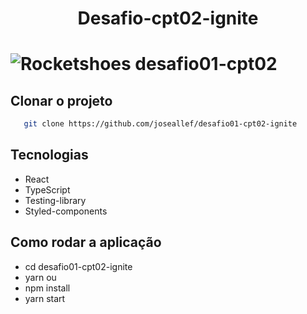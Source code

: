 <h1 align="center"> Desafio-cpt02-ignite<h1>

![Rocketshoes desafio01-cpt02](https://user-images.githubusercontent.com/46696111/159142614-1f4f35b4-ad1a-4885-912c-106272fcc23a.gif)

 
  ## Clonar o projeto
  ```bash
     git clone https://github.com/joseallef/desafio01-cpt02-ignite
  ```
  
  ## Tecnologias
  
  - React
  - TypeScript
  - Testing-library
  - Styled-components
  
  ## Como rodar a aplicação 
  
  - cd desafio01-cpt02-ignite
  - yarn
    ou
  - npm install
  - yarn start
